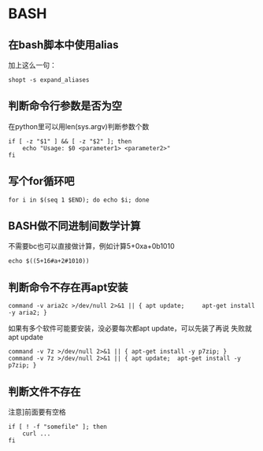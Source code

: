 # BASH


## 在bash脚本中使用alias

加上这么一句：

```
shopt -s expand_aliases
```

## 判断命令行参数是否为空

在python里可以用len(sys.argv)判断参数个数

```
if [ -z "$1" ] && [ -z "$2" ]; then
    echo "Usage: $0 <parameter1> <parameter2>"
fi
```

## 写个for循环吧

```
for i in $(seq 1 $END); do echo $i; done
```

## BASH做不同进制间数学计算

不需要bc也可以直接做计算，例如计算5+0xa+0b1010

```
echo $((5+16#a+2#1010))
```

## 判断命令不存在再apt安装

```
command -v aria2c >/dev/null 2>&1 || { apt update;     apt-get install -y aria2; }
```

如果有多个软件可能要安装，没必要每次都apt update，可以先装了再说 失败就apt update

```
command -v 7z >/dev/null 2>&1 || { apt-get install -y p7zip; }
command -v 7z >/dev/null 2>&1 || { apt update;  apt-get install -y p7zip; }
```

## 判断文件不存在

注意]前面要有空格

```
if [ ! -f "somefile" ]; then
    curl ...
fi
```